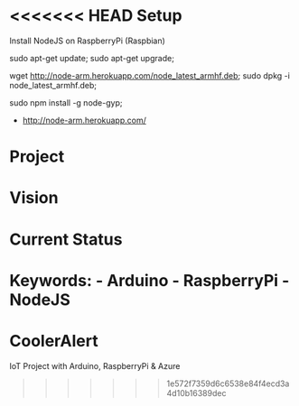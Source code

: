 <<<<<<< HEAD
Setup
=========
Install NodeJS on RaspberryPi (Raspbian)

sudo apt-get update;
sudo apt-get upgrade;

wget http://node-arm.herokuapp.com/node_latest_armhf.deb;
sudo dpkg -i node_latest_armhf.deb;

sudo npm install -g node-gyp;

* http://node-arm.herokuapp.com/

Project
=========


Vision
=========

Current Status
==============



Keywords: 
	- Arduino
	- RaspberryPi
	- NodeJS
=======
# CoolerAlert
IoT Project with Arduino, RaspberryPi &amp; Azure 
>>>>>>> 1e572f7359d6c6538e84f4ecd3a4d10b16389dec
